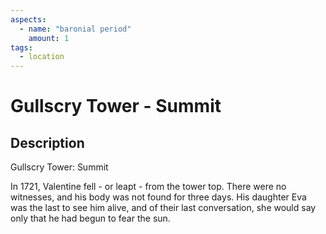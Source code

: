 ```yaml
---
aspects: 
  - name: "baronial period"
    amount: 1
tags:
  - location
---
```


# Gullscry Tower - Summit

## Description
Gullscry Tower: Summit

In 1721, Valentine fell - or leapt - from the tower top. There were no witnesses, and his body was not found for three days. His daughter Eva was the last to see him alive, and of their last conversation, she would say only that he had begun to fear the sun.